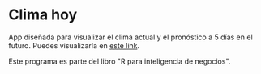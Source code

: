 # Clima hoy

App diseñada para visualizar el clima actual y el pronóstico a 5 días en el futuro. Puedes visualizarla en [este link](https://jorgehcas1998.shinyapps.io/clima-hoy/).

Este programa es parte del libro "R para inteligencia de negocios".

